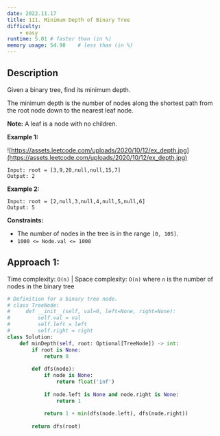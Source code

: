 ```yaml
---
date: 2022.11.17
title: 111. Minimum Depth of Binary Tree
difficulty:
    - easy
runtime: 5.01 # faster than (in %)
memory usage: 54.90    # less than (in %)
---
```

## Description
Given a binary tree, find its minimum depth.

The minimum depth is the number of nodes along the shortest path from the root node down to the nearest leaf node.

**Note:** A leaf is a node with no children.

**Example 1:**

![https://assets.leetcode.com/uploads/2020/10/12/ex_depth.jpg](https://assets.leetcode.com/uploads/2020/10/12/ex_depth.jpg)

```
Input: root = [3,9,20,null,null,15,7]
Output: 2

```

**Example 2:**

```
Input: root = [2,null,3,null,4,null,5,null,6]
Output: 5

```

**Constraints:**

- The number of nodes in the tree is in the range `[0, 105]`.
- `1000 <= Node.val <= 1000`

## Approach 1:
Time complexity: `O(n)`    |    Space complexity: `O(n)`
where `n` is the number of nodes in the binary tree

``` python
# Definition for a binary tree node.
# class TreeNode:
#     def __init__(self, val=0, left=None, right=None):
#         self.val = val
#         self.left = left
#         self.right = right
class Solution:
    def minDepth(self, root: Optional[TreeNode]) -> int:
        if root is None:
            return 0
        
        def dfs(node):
            if node is None:
                return float('inf')
            
            if node.left is None and node.right is None:
                return 1
            
            return 1 + min(dfs(node.left), dfs(node.right))
        
        return dfs(root)
```